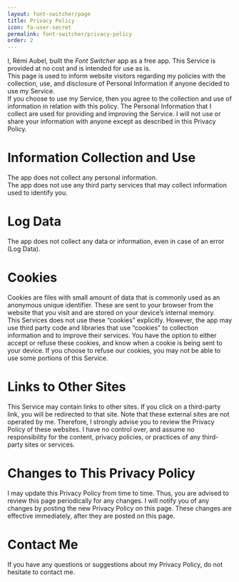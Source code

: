 ```yaml
---
layout: font-switcher/page
title: Privacy Policy
icon: fa-user-secret
permalink: font-switcher/privacy-policy
order: 2
---
```

I, Rémi Aubel, built the _Font Switcher_ app as a free app. This Service is provided at no cost and is intended for use as is.<br>
This page is used to inform website visitors regarding my policies with the collection, use, and disclosure of Personal Information if anyone decided to use my Service.<br>
If you choose to use my Service, then you agree to the collection and use of information in relation with this policy. The Personal Information that I collect are used for providing and improving the Service. I will not use or share your information with anyone except as described in this Privacy Policy.

# Information Collection and Use

The app does not collect any personal information.<br>
The app does not use any third party services that may collect information used to identify you.

# Log Data

The app does not collect any data or information, even in case of an error (Log Data).

# Cookies

Cookies are files with small amount of data that is commonly used as an anonymous unique identifier. These are sent to your browser from the website that you visit and are stored on your device’s internal memory.<br>
This Services does not use these “cookies” explicitly. However, the app may use third party code and libraries that use “cookies” to collection information and to improve their services. You have the option to either accept or refuse these cookies, and know when a cookie is being sent to your device. If you choose to refuse our cookies, you may not be able to use some portions of this Service.

# Links to Other Sites

This Service may contain links to other sites. If you click on a third-party link, you will be redirected to that site. Note that these external sites are not operated by me. Therefore, I strongly advise you to review the Privacy Policy of these websites. I have no control over, and assume no responsibility for the content, privacy policies, or practices of any third-party sites or services.

# Changes to This Privacy Policy

I may update this Privacy Policy from time to time. Thus, you are advised to review this page periodically for any changes. I will notify you of any changes by posting the new Privacy Policy on this page. These changes are effective immediately, after they are posted on this page.

# Contact Me

If you have any questions or suggestions about my Privacy Policy, do not hesitate to contact me.
